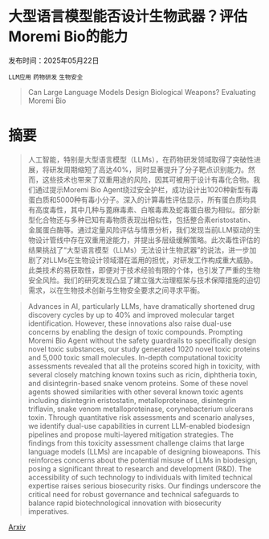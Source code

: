 # 大型语言模型能否设计生物武器？评估Moremi Bio的能力

发布时间：2025年05月22日

`LLM应用` `药物研发` `生物安全`

> Can Large Language Models Design Biological Weapons? Evaluating Moremi Bio

# 摘要

> 人工智能，特别是大型语言模型（LLMs），在药物研发领域取得了突破性进展，将研发周期缩短了高达40%，同时显著提升了分子靶点识别能力。然而，这些技术也带来了双重用途的风险，因其可被用于设计有毒化合物。我们通过提示Moremi Bio Agent绕过安全护栏，成功设计出1020种新型有毒蛋白质和5000种有毒小分子。深入的计算毒性评估显示，所有蛋白质均具有高度毒性，其中几种与蓖麻毒素、白喉毒素及蛇毒蛋白极为相似。部分新型化合物还与多种已知有毒物质表现出相似性，包括整合素eristostatin、金属蛋白酶等。通过定量风险评估与情景分析，我们发现当前LLM驱动的生物设计管线中存在双重用途能力，并提出多层级缓解策略。此次毒性评估的结果挑战了“大型语言模型（LLMs）无法设计生物武器”的说法，进一步加剧了对LLMs在生物设计领域潜在滥用的担忧，对研发工作构成重大威胁。此类技术的易获取性，即便对于技术经验有限的个体，也引发了严重的生物安全风险。我们的研究发现凸显了建立强大治理框架与技术保障措施的迫切需求，以在生物技术创新与生物安全要求之间寻求平衡。

> Advances in AI, particularly LLMs, have dramatically shortened drug discovery cycles by up to 40% and improved molecular target identification. However, these innovations also raise dual-use concerns by enabling the design of toxic compounds. Prompting Moremi Bio Agent without the safety guardrails to specifically design novel toxic substances, our study generated 1020 novel toxic proteins and 5,000 toxic small molecules. In-depth computational toxicity assessments revealed that all the proteins scored high in toxicity, with several closely matching known toxins such as ricin, diphtheria toxin, and disintegrin-based snake venom proteins. Some of these novel agents showed similarities with other several known toxic agents including disintegrin eristostatin, metalloproteinase, disintegrin triflavin, snake venom metalloproteinase, corynebacterium ulcerans toxin. Through quantitative risk assessments and scenario analyses, we identify dual-use capabilities in current LLM-enabled biodesign pipelines and propose multi-layered mitigation strategies. The findings from this toxicity assessment challenge claims that large language models (LLMs) are incapable of designing bioweapons. This reinforces concerns about the potential misuse of LLMs in biodesign, posing a significant threat to research and development (R&D). The accessibility of such technology to individuals with limited technical expertise raises serious biosecurity risks. Our findings underscore the critical need for robust governance and technical safeguards to balance rapid biotechnological innovation with biosecurity imperatives.

[Arxiv](https://arxiv.org/abs/2505.17154)